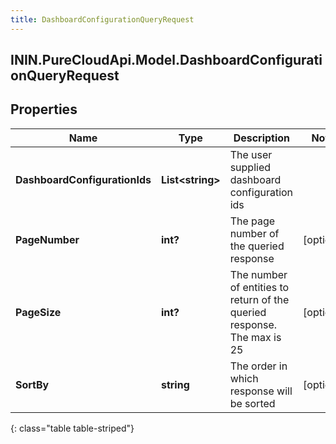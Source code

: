 ```yaml
---
title: DashboardConfigurationQueryRequest
---
```

## ININ.PureCloudApi.Model.DashboardConfigurationQueryRequest

## Properties

|Name | Type | Description | Notes|
|------------ | ------------- | ------------- | -------------|
| **DashboardConfigurationIds** | **List&lt;string&gt;** | The user supplied dashboard configuration ids | |
| **PageNumber** | **int?** | The page number of the queried response | [optional] |
| **PageSize** | **int?** | The number of entities to return of the queried response. The max is 25 | [optional] |
| **SortBy** | **string** | The order in which response will be sorted | [optional] |
{: class="table table-striped"}


